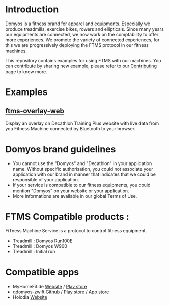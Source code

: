 # Introduction
Domyos is a fitness brand for apparel and equipments.
Especially we produce treadmills, exercise bikes, rowers and ellipticals.
Since many years our equipments are connected, we now work on the comptability to offer more experiences.
We promote the variety of connected experiences, for this we are progressively deploying the FTMS protocol in our fitness machines.

This repository contains examples for using FTMS with our machines.
You can contribute by sharing new example, please refer to our [Contributing](contributing.md) page to know more.

# Examples

## [ftms-overlay-web](ftms-overlay-web/)

Display an overlay on Decathlon Training Plus website with live data from you Fitness Machine connected by Bluetooth to your browser.



# Domyos brand guidelines
* You cannot use the "Domyos" and "Decathlon" in your application name. Without specific authorisation, you could not associate your application with our brand in manner that indicates that we could be responsible of your application.
* If your service is compatible to our fitness equipments, you could mention "Domyos" on your website or your application.
* More informations are available in our global Terms of Use.


# FTMS Compatible products :
FiTness Machine Service is a protocol to control fitness equipment.

* Treadmill : Domyos Run100E
* Treadmill : Domyos W900
* Treadmill : Initial run


# Compatible apps
* MyHomeFit.de [Website](https://myhomefit.de/) / [Play store](https://play.google.com/store/apps/details?id=com.earthjumper.myhomefit)
* qdomyos-zwift 
[Github](https://github.com/cagnulein/qdomyos-zwift) / 
[Play store](https://play.google.com/store/apps/details?id=org.cagnulen.qdomyoszwift&hl=en&gl=US) / 
[App store](https://apps.apple.com/us/app/qz-qdomyos-zwift/id1543684531)
* Holodia [Website](https://www.holodia.com/)